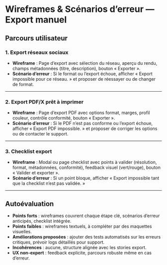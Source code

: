 # Wireframes & Scénarios d’erreur — Export manuel

## Parcours utilisateur

### 1. Export réseaux sociaux
- **Wireframe** : Page d’export avec sélection du réseau, aperçu du rendu, champs métadonnées (titre, description), bouton « Exporter ».
- **Scénario d’erreur** : Si le format ou l’export échoue, afficher « Export impossible pour ce réseau. » et proposer de réessayer ou de changer de format.

---

### 2. Export PDF/X prêt à imprimer
- **Wireframe** : Page d’export PDF avec options format, marges, profil couleur, contrôle conformité, bouton « Exporter ».
- **Scénario d’erreur** : Si le PDF n’est pas conforme ou l’export échoue, afficher « Export PDF impossible. » et proposer de corriger les options ou de contacter le support.

---

### 3. Checklist export
- **Wireframe** : Modal ou page checklist avec points à valider (résolution, format, métadonnées, conformité), feedback visuel (vert/rouge), bouton « Valider et exporter ».
- **Scénario d’erreur** : Si un point bloque, afficher « Export impossible tant que la checklist n’est pas validée. »

---

## Autoévaluation
- **Points forts** : wireframes couvrent chaque étape clé, scénarios d’erreur anticipés, checklist intégrée.
- **Points faibles** : wireframes textuels, à compléter par des maquettes visuelles.
- **Améliorations proposées** : ajouter des tests automatisés sur les erreurs critiques, prévoir logs détaillés pour support.
- **Incohérences** : aucune, structure alignée avec les stories export.
- **UX non-expert** : feedback explicite, parcours robuste même en cas d’erreur.
